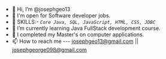 - 👋 Hi, I’m @josephgeo13
- 👀 I'm open for Software developer jobs.
- 🌱 SKILLS:- *`Core Java, SQL, JavaScript, HTML, CSS, JDBC`*
- 🌱 I’m currently learning Java FullStack development course.
- 🌱 I completed my Master's on computer applications.
- 📫 How to reach me --- josephgeo13@gmail.com || josephgeorge098@gmail.com

<!---
josephgeo13/josephgeo13 is a ✨ special ✨ repository because its `README.md` (this file) appears on your GitHub profile.
You can click the Preview link to take a look at your changes.
--->
